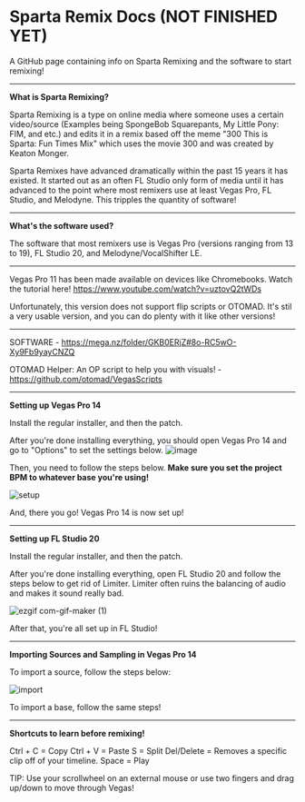 # Sparta Remix Docs (NOT FINISHED YET)
A GitHub page containing info on Sparta Remixing and the software to start remixing!

---

**What is Sparta Remixing?**

Sparta Remixing is a type on online media where someone uses a certain video/source (Examples being SpongeBob Squarepants, My Little Pony: FIM, and etc.) and edits it in a remix based off the meme "300 This is Sparta: Fun Times Mix" which uses the movie 300 and was created by Keaton Monger.

Sparta Remixes have advanced dramatically within the past 15 years it has existed. It started out as an often FL Studio only form of media until it has advanced to the point where most remixers use at least Vegas Pro, FL Studio, and Melodyne. This tripples the quantity of software!

---

**What's the software used?**

The software that most remixers use is Vegas Pro (versions ranging from 13 to 19), FL Studio 20, and Melodyne/VocalShifter LE. 

---

Vegas Pro 11 has been made available on devices like Chromebooks. Watch the tutorial here! https://www.youtube.com/watch?v=uztovQ2tWDs

Unfortunately, this version does not support flip scripts or OTOMAD. It's stil a very usable version, and you can do plenty with it like other versions!

---

SOFTWARE - https://mega.nz/folder/GKB0ERjZ#8o-RC5wO-Xy9Fb9yayCNZQ

OTOMAD Helper: An OP script to help you with visuals! - https://github.com/otomad/VegasScripts

---

**Setting up Vegas Pro 14**

Install the regular installer, and then the patch.

After you're done installing everything, you should open Vegas Pro 14 and go to "Options" to set the settings below. 
![image](https://user-images.githubusercontent.com/107021526/182570487-2d465669-d2f0-4f1e-a718-6358cc215397.png)

Then, you need to follow the steps below. **Make sure you set the project BPM to whatever base you're using!**

![setup](https://user-images.githubusercontent.com/107021526/182555382-9d03d70b-c8be-4beb-9813-66f9b42b315b.gif)

And, there you go! Vegas Pro 14 is now set up!

---

**Setting up FL Studio 20**

Install the regular installer, and then the patch.

After you're done installing everything, open FL Studio 20 and follow the steps below to get rid of Limiter. Limiter often ruins the balancing of audio and makes it sound really bad.


![ezgif com-gif-maker (1)](https://user-images.githubusercontent.com/107021526/182764441-f7dadf73-c7bf-400b-9bc7-a3965196f0c3.gif)

After that, you're all set up in FL Studio!

---

**Importing Sources and Sampling in Vegas Pro 14**

To import a source, follow the steps below:

![import](https://user-images.githubusercontent.com/107021526/185509388-b954ae88-2c8a-45a3-9765-596c984bcd97.gif)

To import a base, follow the same steps!

---

**Shortcuts to learn before remixing!**

Ctrl + C = Copy
Ctrl + V = Paste
S = Split
Del/Delete = Removes a specific clip off of your timeline.
Space = Play

TIP: Use your scrollwheel on an external mouse or use two fingers and drag up/down to move through Vegas! 
